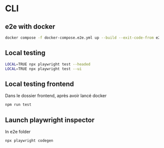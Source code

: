 # CLI

## e2e with docker

```bash
docker compose -f docker-compose.e2e.yml up --build --exit-code-from e2e
``` 

## Local testing 

```bash
LOCAL=TRUE npx playwright test --headed
LOCAL=TRUE npx playwright test --ui
``` 

## Local testing frontend 
Dans le dossier frontend, après avoir lancé docker

```bash 
npm run test
``` 

## Launch playwright inspector 
In e2e folder

```bash
npx playwright codegen
``` 